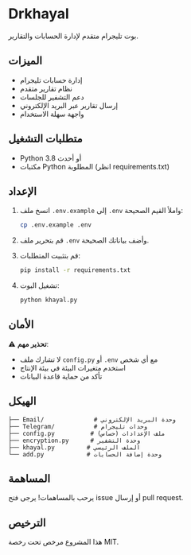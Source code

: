 # Drkhayal

بوت تليجرام متقدم لإدارة الحسابات والتقارير.

## الميزات

- إدارة حسابات تليجرام
- نظام تقارير متقدم
- دعم التشفير للجلسات
- إرسال تقارير عبر البريد الإلكتروني
- واجهة سهلة الاستخدام

## متطلبات التشغيل

- Python 3.8 أو أحدث
- مكتبات Python المطلوبة (انظر requirements.txt)

## الإعداد

1. انسخ ملف `.env.example` إلى `.env` واملأ القيم الصحيحة:
   ```bash
   cp .env.example .env
   ```

2. قم بتحرير ملف `.env` وأضف بياناتك الصحيحة.

3. قم بتثبيت المتطلبات:
   ```bash
   pip install -r requirements.txt
   ```

4. تشغيل البوت:
   ```bash
   python khayal.py
   ```

## الأمان

⚠️ **تحذير مهم**: 
- لا تشارك ملف `config.py` أو `.env` مع أي شخص
- استخدم متغيرات البيئة في بيئة الإنتاج
- تأكد من حماية قاعدة البيانات

## الهيكل

```
├── Email/              # وحدة البريد الإلكتروني
├── Telegram/           # وحدات تليجرام
├── config.py          # ملف الإعدادات (حساس)
├── encryption.py      # وحدة التشفير
├── khayal.py         # الملف الرئيسي
└── add.py            # وحدة إضافة الحسابات
```

## المساهمة

يرحب بالمساهمات! يرجى فتح issue أو إرسال pull request.

## الترخيص

هذا المشروع مرخص تحت رخصة MIT.